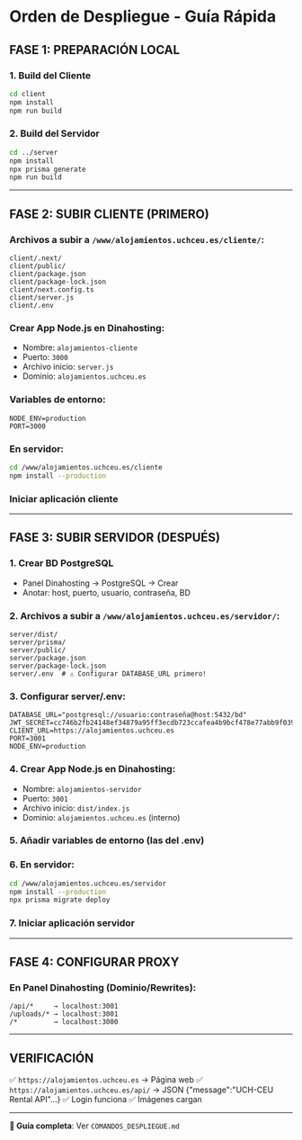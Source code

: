 # Orden de Despliegue - Guía Rápida

## FASE 1: PREPARACIÓN LOCAL

### 1. Build del Cliente
```bash
cd client
npm install
npm run build
```

### 2. Build del Servidor
```bash
cd ../server
npm install
npx prisma generate
npm run build
```

---

## FASE 2: SUBIR CLIENTE (PRIMERO)

### Archivos a subir a `/www/alojamientos.uchceu.es/cliente/`:
```
client/.next/
client/public/
client/package.json
client/package-lock.json
client/next.config.ts
client/server.js
client/.env
```

### Crear App Node.js en Dinahosting:
- Nombre: `alojamientos-cliente`
- Puerto: `3000`
- Archivo inicio: `server.js`
- Dominio: `alojamientos.uchceu.es`

### Variables de entorno:
```
NODE_ENV=production
PORT=3000
```

### En servidor:
```bash
cd /www/alojamientos.uchceu.es/cliente
npm install --production
```

### Iniciar aplicación cliente

---

## FASE 3: SUBIR SERVIDOR (DESPUÉS)

### 1. Crear BD PostgreSQL
- Panel Dinahosting → PostgreSQL → Crear
- Anotar: host, puerto, usuario, contraseña, BD

### 2. Archivos a subir a `/www/alojamientos.uchceu.es/servidor/`:
```
server/dist/
server/prisma/
server/public/
server/package.json
server/package-lock.json
server/.env  # ⚠️ Configurar DATABASE_URL primero!
```

### 3. Configurar server/.env:
```env
DATABASE_URL="postgresql://usuario:contraseña@host:5432/bd"
JWT_SECRET=cc746b2fb24148ef34879a95ff3ecdb723ccafea4b9bcf478e77abb9f0390076a41fc2b1beaf71da6ae136bde66856bbcf119317069f931bfe507c491b506df1
CLIENT_URL=https://alojamientos.uchceu.es
PORT=3001
NODE_ENV=production
```

### 4. Crear App Node.js en Dinahosting:
- Nombre: `alojamientos-servidor`
- Puerto: `3001`
- Archivo inicio: `dist/index.js`
- Dominio: `alojamientos.uchceu.es` (interno)

### 5. Añadir variables de entorno (las del .env)

### 6. En servidor:
```bash
cd /www/alojamientos.uchceu.es/servidor
npm install --production
npx prisma migrate deploy
```

### 7. Iniciar aplicación servidor

---

## FASE 4: CONFIGURAR PROXY

### En Panel Dinahosting (Dominio/Rewrites):
```
/api/*     → localhost:3001
/uploads/* → localhost:3001
/*         → localhost:3000
```

---

## VERIFICACIÓN

✅ `https://alojamientos.uchceu.es` → Página web
✅ `https://alojamientos.uchceu.es/api/` → JSON {"message":"UCH-CEU Rental API"...}
✅ Login funciona
✅ Imágenes cargan

---

**📖 Guía completa**: Ver `COMANDOS_DESPLIEGUE.md`
